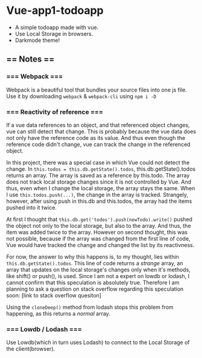 # Vue-app1-todoapp
* A simple todoapp made with vue.
* Use Local Storage in browsers.
* Darkmode theme!

## == Notes == 

### === Webpack ===
Webpack is a beautiful tool that bundles your source files into one js file. Use it by downloading ```webpack``` & ```webpack-cli``` using ```npm i -D```

### === Reactivity of reference ===

If a vue data references to an object, and that referenced object changes, vue can still detect that change. This is probably because the vue data does not only have the reference code as its value. And thus even though the reference code didn't change, vue can track the change in the referenced object.

In this project, there was a special case in which Vue could not detect the change. In ```this.todos = this.db.getState().todos```, this.db.getState().todos returns an array. The array is saved as a reference by this.todo. The array does not track local storage changes since it is not controlled by Vue. And thus, even when I change the local storage, the array stays the same. When I use ```this.todos.push(...)```, the change in the array is tracked. Strangely, however, after using push in this.db and this.todos, the array had the items pushed into it twice.

At first I thought that ```this.db.get('todos').push(newTodo).write()``` pushed the object not only to the local storage, but also to the array. And thus, the item was added twice to the array. However on second thought, this was not possible, because if the array was changed from the first line of code, Vue would have tracked the change and changed the list by its reactivness.

For now, the answer to why this happens is, to my thought, lies within ```this.db.getState().todos```. This line of code returns a _strange_ array, an array that updates on the local storage's changes only when it's methods, like shift() or push(), is used. Since I am not a expert on lowdb or lodash, I cannot confirm that this speculation is absolutely true. Therefore I am planning to ask a question on stack overflow regarding this speculation soon: [link to stack overflow quesiton]

Using the ```cloneDeep()``` method from lodash stops this problem from happening, as this returns a _normal_ array.

### === Lowdb / Lodash ===
Use Lowdb(which in turn uses Lodash) to connect to the Local Storage of the client(browser).
